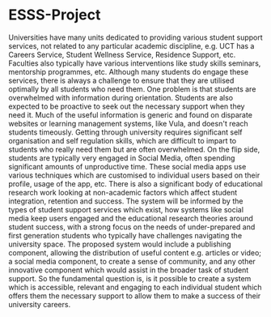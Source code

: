 # ESSS-Project

Universities have many units dedicated to providing various student support services, not related to any particular academic discipline, e.g. UCT has a Careers Service, Student Wellness Service, Residence Support, etc. Faculties also typically have various interventions like study skills seminars, mentorship programmes, etc. Although many students do engage these services, there is always a challenge to ensure that they are utilised optimally by all students who need them. One problem is that students are overwhelmed with information during orientation. Students are also expected to be proactive to seek out the necessary support when they need it. Much of the useful information is generic and found on disparate websites or learning management systems, like Vula, and doesn't reach students timeously. Getting through university requires significant self organisation and self regulation skills, which are difficult to impart to students who really need them but are often overwhelmed. On the flip side, students are typically very engaged in Social Media, often spending significant amounts of unproductive time. These social media apps use various techniques which are customised to individual users based on their profile, usage of the app, etc. There is also a significant body of educational research work looking at non-academic factors which affect student integration, retention and success. The system will be informed by the types of student support services which exist, how systems like social media keep users engaged and the educational research theories around student success, with a strong focus on the needs of under-prepared and first generation students who typically have challenges navigating the university space. The proposed system would include a publishing component, allowing the distribution of useful content e.g. articles or video; a social media component, to create a sense of community, and any other innovative component which would assist in the broader task of student support. So the fundamental question is, is it possible to create a system which is accessible, relevant and engaging to each individual student which offers them the necessary support to allow them to make a success of their university careers.
